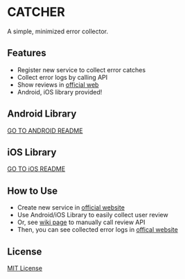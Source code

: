 # CATCHER

A simple, minimized error collector.  

## Features
- Register new service to collect error catches  
- Collect error logs by calling API  
- Show reviews in [official web](https://catcher.devx.kr)  
- Android, iOS library provided!  

## Android Library
[GO TO ANDROID README](/ANDROID/README.MD)

## iOS Library
[GO TO iOS README](/IOS/README.MD)

## How to Use
- Create new service in [official website](https://catcher.devx.kr/create.php)  
- Use Android/iOS Library to easily collect user review  
- Or, see [wiki page]() to manually call review API  
- Then, you can see collected error logs in [offical website](https://catcher.devx.kr/overview.php)  

## License
[MIT License]()